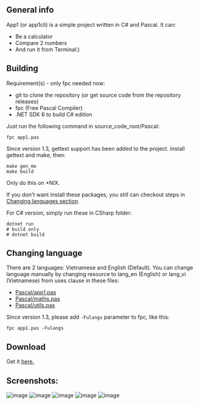 ## General info

App1 (or app1cli) is a simple project written in C# and Pascal. It can:
* Be a calculator
* Compare 2 numbers
* And run it from Terminal:)

## Building
Requirement(s) - only fpc needed now:
* git to clone the repository (or get source code from the repository releases)
* fpc (Free Pascal Compiler)
* .NET SDK 6 to build C# edition

Just run the following command in source_code_root/Pascal:
```
fpc app1.pas
```

Since version 1.3, gettext support has been added to the project. Install gettext and make, then:
```
make gen_mo
make build
```
Only do this on *NIX.

If you don't want install these packages, you still can checkout steps in [Changing languages section](#changing-language).

For C# version, simply run these in CSharp folder:
```
dotnet run
# build only
# dotnet build
```

## Changing language
There are 2 languages: Vietnamese and English (Default). You can change language manually by changing resource to lang_en (English) or lang_vi (Vietnamese) from uses clause in these files:
* [Pascal/app1.pas](Pascal/app1.pas)
* [Pascal/maths.pas](Pascal/maths.pas)
* [Pascal/utils.pas](Pascal/app1_utils.pas)

Since version 1.3, please add ```-Fulangs``` parameter to fpc, like this:
```
fpc app1.pas -Fulangs
```

## Download
Get it [here.](https://github.com/lebao3105/app1cli/releases/)

## Screenshots:
![image](https://user-images.githubusercontent.com/77564176/139211727-06351e51-9b6b-4363-be7d-109b0597bca6.png)
![image](https://user-images.githubusercontent.com/77564176/138020987-e248b913-0680-40eb-8e90-d71848780e3f.png)
![image](https://user-images.githubusercontent.com/77564176/139212160-2cfd1b74-0f59-444d-af8f-517d3e5475df.png)
![image](https://user-images.githubusercontent.com/77564176/139212433-a15929d2-7e75-45b8-b764-f702242a56bc.png)
![image](https://user-images.githubusercontent.com/77564176/139212736-f8670679-9d78-4b28-be0b-cbc20dbb9c77.png)


